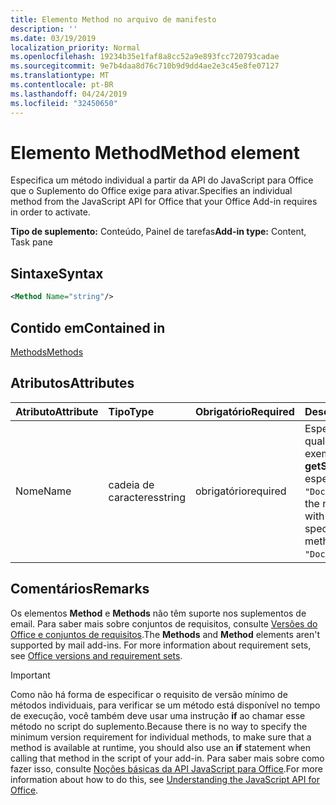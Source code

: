 ```yaml
---
title: Elemento Method no arquivo de manifesto
description: ''
ms.date: 03/19/2019
localization_priority: Normal
ms.openlocfilehash: 19234b35e1faf8a8cc52a9e893fcc720793cadae
ms.sourcegitcommit: 9e7b4daa8d76c710b9d9dd4ae2e3c45e8fe07127
ms.translationtype: MT
ms.contentlocale: pt-BR
ms.lasthandoff: 04/24/2019
ms.locfileid: "32450650"
---
```

# <a name="method-element"></a><span data-ttu-id="ab511-102">Elemento Method</span><span class="sxs-lookup"><span data-stu-id="ab511-102">Method element</span></span>

<span data-ttu-id="ab511-103">Especifica um método individual a partir da API do JavaScript para Office que o Suplemento do Office exige para ativar.</span><span class="sxs-lookup"><span data-stu-id="ab511-103">Specifies an individual method from the JavaScript API for Office that your Office Add-in requires in order to activate.</span></span>

<span data-ttu-id="ab511-104">**Tipo de suplemento:** Conteúdo, Painel de tarefas</span><span class="sxs-lookup"><span data-stu-id="ab511-104">**Add-in type:** Content, Task pane</span></span>

## <a name="syntax"></a><span data-ttu-id="ab511-105">Sintaxe</span><span class="sxs-lookup"><span data-stu-id="ab511-105">Syntax</span></span>

```XML
<Method Name="string"/>
```

## <a name="contained-in"></a><span data-ttu-id="ab511-106">Contido em</span><span class="sxs-lookup"><span data-stu-id="ab511-106">Contained in</span></span>

[<span data-ttu-id="ab511-107">Methods</span><span class="sxs-lookup"><span data-stu-id="ab511-107">Methods</span></span>](methods.md)

## <a name="attributes"></a><span data-ttu-id="ab511-108">Atributos</span><span class="sxs-lookup"><span data-stu-id="ab511-108">Attributes</span></span>

|<span data-ttu-id="ab511-109">**Atributo**</span><span class="sxs-lookup"><span data-stu-id="ab511-109">**Attribute**</span></span>|<span data-ttu-id="ab511-110">**Tipo**</span><span class="sxs-lookup"><span data-stu-id="ab511-110">**Type**</span></span>|<span data-ttu-id="ab511-111">**Obrigatório**</span><span class="sxs-lookup"><span data-stu-id="ab511-111">**Required**</span></span>|<span data-ttu-id="ab511-112">**Descrição**</span><span class="sxs-lookup"><span data-stu-id="ab511-112">**Description**</span></span>|
|:-----|:-----|:-----|:-----|
|<span data-ttu-id="ab511-113">Nome</span><span class="sxs-lookup"><span data-stu-id="ab511-113">Name</span></span>|<span data-ttu-id="ab511-114">cadeia de caracteres</span><span class="sxs-lookup"><span data-stu-id="ab511-114">string</span></span>|<span data-ttu-id="ab511-115">obrigatório</span><span class="sxs-lookup"><span data-stu-id="ab511-115">required</span></span>|<span data-ttu-id="ab511-p101">Especifica o nome do método necessário qualificado com seu objeto pai. Por exemplo, para especificar o método **getSelectedDataAsync**, você deve especificar `"Document.getSelectedDataAsync"`.</span><span class="sxs-lookup"><span data-stu-id="ab511-p101">Specifies the name of the required method qualified with its parent object. For example, to specify the  **getSelectedDataAsync** method, you must specify `"Document.getSelectedDataAsync"`.</span></span>|

## <a name="remarks"></a><span data-ttu-id="ab511-118">Comentários</span><span class="sxs-lookup"><span data-stu-id="ab511-118">Remarks</span></span>

<span data-ttu-id="ab511-119">Os elementos **Method** e **Methods** não têm suporte nos suplementos de email. Para saber mais sobre conjuntos de requisitos, consulte [Versões do Office e conjuntos de requisitos](/office/dev/add-ins/develop/office-versions-and-requirement-sets).</span><span class="sxs-lookup"><span data-stu-id="ab511-119">The  **Methods** and **Method** elements aren't supported by mail add-ins. For more information about requirement sets, see [Office versions and requirement sets](/office/dev/add-ins/develop/office-versions-and-requirement-sets).</span></span>

> [!IMPORTANT] 
> <span data-ttu-id="ab511-120">Como não há forma de especificar o requisito de versão mínimo de métodos individuais, para verificar se um método está disponível no tempo de execução, você também deve usar uma instrução **if** ao chamar esse método no script do suplemento.</span><span class="sxs-lookup"><span data-stu-id="ab511-120">Because there is no way to specify the minimum version requirement for individual methods, to make sure that a method is available at runtime, you should also use an **if** statement when calling that method in the script of your add-in.</span></span> <span data-ttu-id="ab511-121">Para saber mais sobre como fazer isso, consulte [Noções básicas da API JavaScript para Office](/office/dev/add-ins/develop/understanding-the-javascript-api-for-office).</span><span class="sxs-lookup"><span data-stu-id="ab511-121">For more information about how to do this, see [Understanding the JavaScript API for Office](/office/dev/add-ins/develop/understanding-the-javascript-api-for-office).</span></span>

